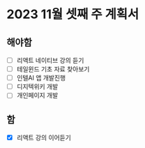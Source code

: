# 2023 11월 셋째 주 계획서

## 해야함
- [ ] 리액트 네이티브 강의 듣기
- [ ] 테일윈드 기초 자료 찾아보기
- [ ] 인텔AI 앱 개발진행
- [ ] 디지텍위키 개발
- [ ] 개인페이지 개발

## 함
- [x] 리액트 강의 이어듣기
      

